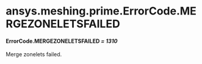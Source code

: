<a id="ansys-meshing-prime-errorcode-mergezoneletsfailed"></a>

# ansys.meshing.prime.ErrorCode.MERGEZONELETSFAILED

<a id="ansys.meshing.prime.ErrorCode.MERGEZONELETSFAILED"></a>

#### ErrorCode.MERGEZONELETSFAILED *= 1310*

Merge zonelets failed.

<!-- !! processed by numpydoc !! -->
